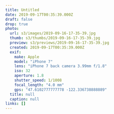 ```yaml
---
title: Untitled
date: 2019-09-17T00:35:39.000Z
draft: false
drop: true
photo:
  url: s3/images/2019-09-16-17-35-39.jpg
  thumb: s3/thumbs/2019-09-16-17-35-39.jpg
  preview: s3/previews/2019-09-16-17-35-39.jpg
  created: 2019-09-17T00:35:39.000Z
  exif:
    make: Apple
    model: "iPhone 7"
    lens: "iPhone 7 back camera 3.99mm f/1.8"
    iso: 32
    aperture: 1.8
    shutter_speed: 1/1008
    focal_length: "4.0 mm"
    gps: "47.6102777777778 -122.336738888889"
  title: null
  caption: null
links: []
---
```

